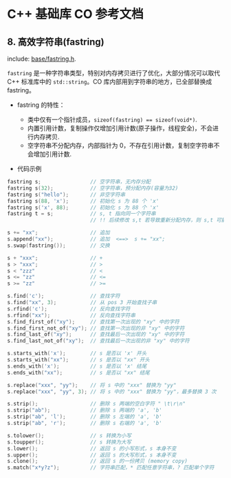 # C++ 基础库 CO 参考文档

## 8. 高效字符串(fastring)

include: [base/fastring.h](https://github.com/idealvin/co/blob/master/base/fastring.h).

`fastring` 是一种字符串类型，特别对内存拷贝进行了优化，大部分情况可以取代 C++ 标准库中的 `std::string`。CO 库内部用到字符串的地方，已全部替换成 fastring。

- fastring 的特性：
    - 类中仅有一个指针成员，`sizeof(fastring) == sizeof(void*)`.
    - 内置引用计数，复制操作仅增加引用计数(原子操作，线程安全)，不会进行内存拷贝.
    - 空字符串不分配内存，内部指针为 0，不存在引用计数，复制空字符串不会增加引用计数.

- 代码示例

```cpp
fastring s;                // 空字符串，无内存分配
fastring s(32);            // 空字符串，预分配内存(容量为32)
fastring s("hello");       // 非空字符串
fastring s(88, 'x');       // 初始化 s 为 88 个 'x'
fastring s('x', 88);       // 初始化 s 为 88 个 'x'
fastring t = s;            // s, t 指向同一个字符串
                           // !! 后续修改 s,t 若导致重新分配内存，则 s,t 可能会指向不同的字符串

s += "xx";                 // 追加
s.append("xx");            // 追加  <==>  s += "xx";
s.swap(fastring());        // 交换

s + "xxx";                 // +
s > "xxx";                 // >
s < "zzz"                  // <
s <= "zz"                  // <=
s >= "zz"                  // >=

s.find('c');               // 查找字符
s.find("xx", 3);           // 从 pos 3 开始查找子串
s.rfind('c');              // 反向查找字符
s.rfind("xx");             // 反向查找字符串
s.find_first_of("xy");     // 查找第一次出现的 "xy" 中的字符
s.find_first_not_of("xy"); // 查找第一次出现的非 "xy" 中的字符
s.find_last_of("xy");      // 查找最后一次出现的 "xy" 中的字符
s.find_last_not_of("xy");  // 查找最后一次出现的非 "xy" 中的字符

s.starts_with('x');        // s 是否以 'x' 开头
s.starts_with("xx");       // s 是否以 "xx" 开头
s.ends_with('x');          // s 是否以 'x' 结尾
s.ends_with("xx");         // s 是否以 "xx" 结尾

s.replace("xxx", "yy");    // 将 s 中的 "xxx" 替换为 "yy"
s.replace("xxx", "yy", 3); // 将 s 中的 "xxx" 替换为 "yy"，最多替换 3 次

s.strip();                 // 删除 s 两端的空白字符 " \t\r\n"
s.strip("ab");             // 删除 s 两端的 'a', 'b'
s.strip("ab", 'l');        // 删除 s 左端的 'a', 'b'
s.strip("ab", 'r');        // 删除 s 右端的 'a', 'b'

s.tolower();               // s 转换为小写
s.toupper();               // s 转换为大写
s.lower();                 // 返回 s 的小写形式，s 本身不变
s.upper();                 // 返回 s 的大写形式，s 本身不变
s.clone();                 // 返回 s 的一份拷贝 (memory copy)
s.match("x*y?z");          // 字符串匹配，* 匹配任意字符串，? 匹配单个字符
```
